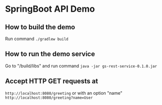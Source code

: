# SpringBoot API Demo

## How to build the demo
Run command `./gradlew build`

## How to run the demo service
Go to "/build/libs" and run command `java -jar gs-rest-service-0.1.0.jar`

## Accept HTTP GET requests at
`http://localhost:8080/greeting` 
or with an option "name" `http://localhost:8080/greeting?name=User`
